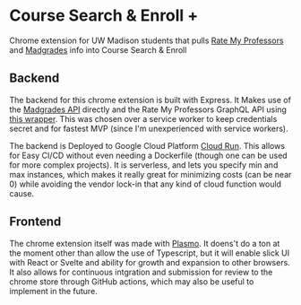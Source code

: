 # Course Search & Enroll +
Chrome extension for UW Madison students that pulls [Rate My Professors](https://www.ratemyprofessors.com/) and [Madgrades](https://madgrades.com/) info into Course Search &amp; Enroll

## Backend

The backend for this chrome extension is built with Express. It Makes use of the [Madgrades API](https://api.madgrades.com/) directly and the Rate My Professors GraphQL API using [this wrapper](https://github.com/Michigan-Tech-Courses/rate-my-professors). This was chosen over a service worker to keep credentials secret and for fastest MVP (since I'm unexperienced with service workers).

The backend is Deployed to Google Cloud Platform [Cloud Run](https://cloud.google.com/run). This allows for Easy CI/CD without even needing a Dockerfile (though one can be used for more complex projects). It is serverless, and lets you specify min and max instances, which makes it really great for minimizing costs (can be near 0) while avoiding the vendor lock-in that any kind of cloud function would cause.

## Frontend

The chrome extension itself was made with [Plasmo](https://www.plasmo.com/). It doens't do a ton at the moment other than allow the use of Typescript, but it will enable slick UI with React or Svelte and ability for growth and expansion to other browsers. It also allows for continuous intgration and submission for review to the chrome store through GitHub actions, which may also be useful to implement in the future.
